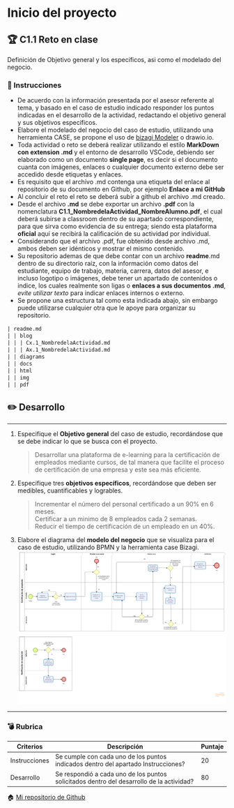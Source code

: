 # Inicio del proyecto

## :trophy: C1.1 Reto en clase

Definición de Objetivo general y los especificos, asi como el modelado del negocio.

### :blue_book: Instrucciones

- De acuerdo con la información presentada por el asesor referente al tema, y basado en el caso de estudio indicado responder los puntos indicadas en el desarrollo de la actividad, redactando el objetivo general y sus objetivos especificos.
- Elabore el modelado del negocio del caso de estudio, utilizando una herramienta CASE, se propone el uso de [bizagi Modeler](https://www.bizagi.com/plataforma/modeler) o drawio.io.
- Toda actividad o reto se deberá realizar utilizando el estilo **MarkDown con extension .md** y el entorno de desarrollo VSCode, debiendo ser elaborado como un documento **single page**, es decir si el documento cuanta con imágenes, enlaces o cualquier documento externo debe ser accedido desde etiquetas y enlaces.
- Es requisito que el archivo .md contenga una etiqueta del enlace al repositorio de su documento en Github, por ejemplo **Enlace a mi GitHub**
- Al concluir el reto el reto se deberá subir a github el archivo .md creado.
- Desde el archivo **.md** se debe exportar un archivo **.pdf** con la nomenclatura **C1.1_NombredelaActividad_NombreAlumno.pdf**, el cual deberá subirse a classroom dentro de su apartado correspondiente, para que sirva como evidencia de su entrega; siendo esta plataforma **oficial** aquí se recibirá la calificación de su actividad por individual.
- Considerando que el archivo .pdf, fue obtenido desde archivo .md, ambos deben ser idénticos y mostrar el mismo contenido.
- Su repositorio ademas de que debe contar con un archivo **readme**.md dentro de su directorio raíz, con la información como datos del estudiante, equipo de trabajo, materia, carrera, datos del asesor, e incluso logotipo o imágenes, debe tener un apartado de contenidos o indice, los cuales realmente son ligas o **enlaces a sus documentos .md**, _evite utilizar texto_ para indicar enlaces internos o externo.
- Se propone una estructura tal como esta indicada abajo, sin embargo puede utilizarse cualquier otra que le apoye para organizar su repositorio.

```
| readme.md
| | blog
| | | Cx.1_NombredelaActividad.md
| | | Ax.1_NombredelaActividad.md
| | diagrams
| | docs
| | html
| | img
| | pdf    
```



## :pencil2: Desarrollo

___

1. Especifique el  **Objetivo general** del caso de estudio, recordándose que se debe indicar lo que se busca con el proyecto.
    >Desarrollar una plataforma de e-learning para la certificación de empleados mediante cursos, de tal manera que facilite el proceso de certificación de una empresa y este sea más eficiente.
2. Especifique tres **objetivos específicos**, recordándose que deben ser medibles, cuantificables y logrables.
    >Incrementar el número del personal certificado a un 90% en 6 meses.<br>
    >Certificar a un minimo de 8 empleados cada 2 semanas.<br>
    >Reducir el tiempo de certificación de un empleado en un 40%.
3. Elabore el diagrama del **modelo del negocio** que se visualiza para el caso de estudio, utilizando BPMN y la herramienta case Bizagi.
![](../img/C1.1_Modelo%20de%20negocio%203.0.png)
___

### :bomb: Rubrica


| Criterios     | Descripción                                                                                  | Puntaje |
| ------------- | -------------------------------------------------------------------------------------------- | ------- |
| Instrucciones | Se cumple con cada uno de los puntos indicados dentro del apartado Instrucciones?            | 20 |
| Desarrollo    | Se respondió a cada uno de los puntos solicitados dentro del desarrollo de la actividad?     | 80      |


:house: [Mi repositorio de Github](https://github.com/CruzVeraEldenHumberto/Analisis-Avanzado-de-Software-Cruz-Vera)